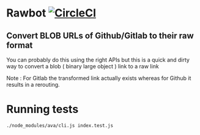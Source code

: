 # Rawbot [![CircleCI](https://circleci.com/gh/arjunrao87/rawger.svg?style=svg)](https://circleci.com/gh/arjunrao87/rawger)

## Convert BLOB URLs of Github/Gitlab to their raw format

You can probably do this using the right APIs but this is a quick and dirty way to convert a blob ( binary large object ) link to a raw link

Note : For Gitlab the transformed link actually exists whereas for Github it results in a rerouting.

# Running tests

```
./node_modules/ava/cli.js index.test.js
```